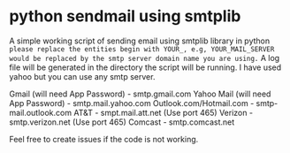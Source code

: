 # python sendmail using smtplib

A simple working script of sending email using smtplib library in python `
please replace the entities begin with YOUR_, e.g, YOUR_MAIL_SERVER would be replaced by the smtp server domain name you are using.`
A log file will be generated in the directory the script will be running.
I have used yahoo but you can use any smtp server.

Gmail (will need App Password)	      -      smtp.gmail.com
Yahoo Mail (will need App Password)   -     smtp.mail.yahoo.com
Outlook.com/Hotmail.com	              -      smtp-mail.outlook.com
AT&T	                              -      smpt.mail.att.net (Use port 465)
Verizon	                              -      smtp.verizon.net (Use port 465)
Comcast	                              -      smtp.comcast.net


Feel free to create issues if the code is not working.
